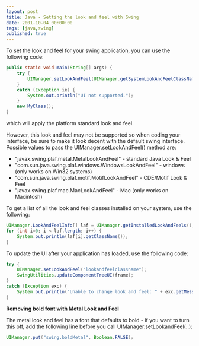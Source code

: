 ```yaml
---
layout: post
title: Java - Setting the look and feel with Swing
date: 2001-10-04 00:00:00
tags: [java,swing]
published: true
---
```


To set the look and feel for your swing application, you can use the following code:

```java
public static void main(String[] args) {
	try {
		UIManager.setLookAndFeel(UIManager.getSystemLookAndFeelClassName());
	}
	catch (Exception ie) { 
		System.out.println("UI not supported.");
	}
	new MyClass();
}
```

which will apply the platform standard look and feel.

However, this look and feel may not be supported so when coding your interface, be sure to make it look decent with the default swing interface. Possible values to pass the UIManager.setLookAndFeel() method are:

 - "javax.swing.plaf.metal.MetalLookAndFeel" - standard Java Look & Feel
 - "com.sun.java.swing.plaf.windows.WindowsLookAndFeel" - windows (only works on Win32 systems)
 - "com.sun.java.swing.plaf.motif.MotifLookAndFeel" - CDE/Motif Look & Feel
 - "javax.swing.plaf.mac.MacLookAndFeel" - Mac (only works on Macintosh)

To get a list of all the look and feel classes installed on your system, use the following:

```java
UIManager.LookAndFeelInfo[] laf = UIManager.getInstalledLookAndFeels();
for (int i=0; i < laf.length; i++) {
	System.out.println(laf[i].getClassName());
}
``` 
  
To update the UI after your application has loaded, use the following code:

```java
try {
	UIManager.setLookAndFeel("lookandfeelclassname");
	SwingUtilities.updateComponentTreeUI(frame);
}
catch (Exception exc) {
	System.out.println("Unable to change look and feel: " + exc.getMessage());
}
```

**Removing bold font with Metal Look and Feel**

The metal look and feel has a font that defaults to bold - if you want to turn this off, add the following line before you call UIManager.setLookandFeel(..):

```java
UIManager.put("swing.boldMetal", Boolean.FALSE);
```
